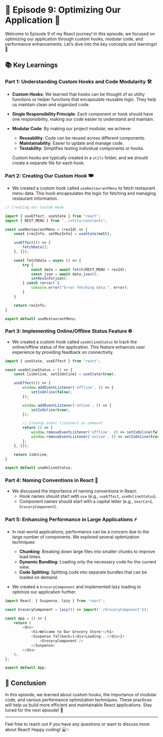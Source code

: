 # 🌟 Episode 9: Optimizing Our Application 🚀

Welcome to Episode 9 of my React journey! In this episode, we focused on optimizing our application through custom hooks, modular code, and performance enhancements. Let’s dive into the key concepts and learnings! 🌈

## 📚 Key Learnings

### Part 1: Understanding Custom Hooks and Code Modularity 🛠️

- **Custom Hooks**: We learned that hooks can be thought of as utility functions or helper functions that encapsulate reusable logic. They help us maintain clean and organized code.
- **Single Responsibility Principle**: Each component or hook should have one responsibility, making our code easier to understand and maintain.
- **Modular Code**: By making our project modular, we achieve:
  - **Reusability**: Code can be reused across different components.
  - **Maintainability**: Easier to update and manage code.
  - **Testability**: Simplifies testing individual components or hooks.
  
  Custom hooks are typically created in a `utils` folder, and we should create a separate file for each hook.

### Part 2: Creating Our Custom Hook 🍽️

- We created a custom hook called `useRestaurantMenu` to fetch restaurant menu data. This hook encapsulates the logic for fetching and managing restaurant information.

```javascript
// Creating our Custom Hook

import { useEffect, useState } from "react";
import { REST_MENU } from "../utils/constants";

const useRestaurantMenu = (resId) => {
    const [resInfo, setResInfo] = useState(null);

    useEffect(() => {
        fetchData();
    }, []);

    const fetchData = async () => {
        try {
            const data = await fetch(REST_MENU + resId);
            const json = await data.json();
            setResInfo(json);
        } catch (error) {
            console.error("Error fetching data:", error);
        }
    }

    return resInfo;
}

export default useRestaurantMenu;
```

### Part 3: Implementing Online/Offline Status Feature 🌐

- We created a custom hook called `useOnlineStatus` to track the online/offline status of the application. This feature enhances user experience by providing feedback on connectivity.

```javascript
import { useState, useEffect } from "react";

const useOnlineStatus = () => {
    const [isOnline, setIsOnline] = useState(true);

    useEffect(() => {
        window.addEventListener('offline', () => {
            setIsOnline(false);
        });

        window.addEventListener('online', () => {
            setIsOnline(true);
        });

        // Cleanup event listeners on unmount
        return () => {
            window.removeEventListener('offline', () => setIsOnline(false));
            window.removeEventListener('online', () => setIsOnline(true));
        };
    }, []);

    return isOnline;
}

export default useOnlineStatus;
```

### Part 4: Naming Conventions in React 📛

- We discussed the importance of naming conventions in React:
  - Hook names should start with `use` (e.g., `useEffect`, `useOnlineStatus`).
  - Component names should start with a capital letter (e.g., `UserCard`, `GroceryComponent`).

### Part 5: Enhancing Performance in Large Applications ⚡

- In real-world applications, performance can be a concern due to the large number of components. We explored several optimization techniques:
  - **Chunking**: Breaking down large files into smaller chunks to improve load times.
  - **Dynamic Bundling**: Loading only the necessary code for the current view.
  - **Code Splitting**: Splitting code into separate bundles that can be loaded on demand.

- We created a `GroceryComponent` and implemented lazy loading to optimize our application further.

```javascript
import React, { Suspense, lazy } from 'react';

const GroceryComponent = lazy(() => import('./GroceryComponent'));

const App = () => {
    return (
        <div>
            <h1>Welcome to Our Grocery Store!</h1>
            <Suspense fallback={<div>Loading...</div>}>
                <GroceryComponent />
            </Suspense>
        </div>
    );
};

export default App;
```

## 🎉 Conclusion

In this episode, we learned about custom hooks, the importance of modular code, and various performance optimization techniques. These practices will help us build more efficient and maintainable React applications. Stay tuned for the next episode! 🎈

---

Feel free to reach out if you have any questions or want to discuss more about React! Happy coding! 💻✨